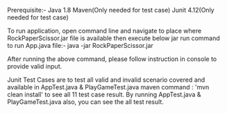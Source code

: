 Prerequisite:-
    Java 1.8
    Maven(Only needed for test case)
    Junit 4.12(Only needed for test case)

To run application, open command line and navigate to place where RockPaperScissor.jar file is available then execute below jar run command to run App.java file:-
java -jar RockPaperScissor.jar

After running the above command, please follow instruction in console to provide valid input.
 
Junit Test Cases are to test all valid and invalid scenario covered and available in AppTest.java & PlayGameTest.java
maven command : 'mvn clean install' to see all 11 test case result.
By running AppTest.java & PlayGameTest.java also, you can see the all test result.
